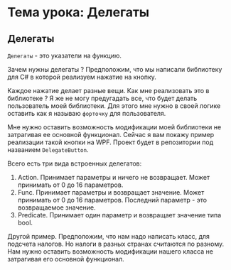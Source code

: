 ﻿# Тема урока: Делегаты

## Делегаты
`Делегаты` - это указатели на функцию.

Зачем нужны делегаты ?
Предположим, что мы написали библиотеку для C# в которой реализуем нажатие на кнопку.

Каждое нажатие делает разные вещи. Как мне реализовать это в библиотеке ?
Я же не могу предугадать все, что будет делать пользователь моей библиотеки.
Для этого мне нужно в своей логике оставить как я называю `форточку` для пользователя.

Мне нужно оставить возможность модификации моей библиотеки не затрагивая ее основной функционал.
Сейчас я вам покажу пример реализации такой кнопки на WPF. Проект будет в репозитории под названием `DelegateButton`.

Всего есть три вида встроенных делегатов:
1. Action. Принимает параметры и ничего не возвращает. Может принимать от 0 до 16 параметров.
2. Func. Принимает параметры и возвращает значение. Может принимать от 0 до 16 параметров. Последний параметр - это возвращаемое значение.
3. Predicate. Принимает один параметр и возвращает значение типа bool.

Другой пример. Предположим, что нам надо написать класс, для подсчета налогов. 
Но налоги в разных странах считаются по разному.
Нам нужно оставить возможность модификации нашего класса не затрагивая его основной функционал.


